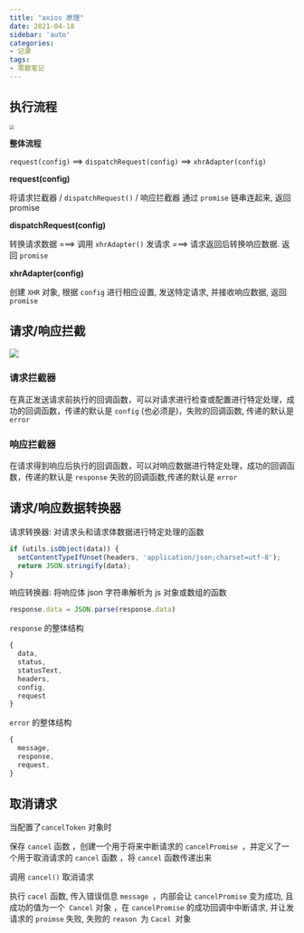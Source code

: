 ```yaml
---
title: "axios 原理"
date: 2021-04-18
sidebar: 'auto'
categories:
- 记录
tags:
- 零散笔记
---
```



## 执行流程

<img src="https://my-blog-leo.oss-cn-chengdu.aliyuncs.com/axios1.png" style="zoom:50%;" />

**整体流程**

`request(config)` ==> `dispatchRequest(config)` ==> `xhrAdapter(config)`

**request(config)**

将请求拦截器 / `dispatchRequest()` / 响应拦截器 通过 `promise` 链串连起来, 返回 promise

**dispatchRequest(config)**

转换请求数据 ===> 调用 `xhrAdapter()` 发请求 ===> 请求返回后转换响应数据. 返回 `promise`

**xhrAdapter(config)**

创建 `XHR` 对象, 根据 `config` 进行相应设置, 发送特定请求, 并接收响应数据, 返回 `promise`



## 请求/响应拦截

![](https://my-blog-leo.oss-cn-chengdu.aliyuncs.com/axios2.png)

### 请求拦截器

在真正发送请求前执行的回调函数，可以对请求进行检查或配置进行特定处理，成功的回调函数，传递的默认是 `config` (也必须是)，失败的回调函数, 传递的默认是 `error`

### 响应拦截器

在请求得到响应后执行的回调函数，可以对响应数据进行特定处理，成功的回调函数，传递的默认是 `response` 失败的回调函数,传递的默认是 `error`

## 请求/响应数据转换器

请求转换器: 对请求头和请求体数据进行特定处理的函数 

```js
if (utils.isObject(data)) { 
  setContentTypeIfUnset(headers, 'application/json;charset=utf-8'); 
  return JSON.stringify(data);
}
```

响应转换器: 将响应体 json 字符串解析为 js 对象或数组的函数

```js
response.data = JSON.parse(response.data)
```

`response` 的整体结构

```js
{
  data, 
  status, 
  statusText, 
  headers, 
  config, 
  request
}
```

`error` 的整体结构

```js
{
  message,
  response, 
  request, 
}
```

## 取消请求

当配置了`cancelToken` 对象时

保存 `cancel` 函数 ，创建一个用于将来中断请求的 `cancelPromise `，并定义了一个用于取消请求的 `cancel` 函数 ，将 `cancel` 函数传递出来 

调用 `cancel()` 取消请求 

执行 `cacel` 函数, 传入错误信息 `message `，内部会让 `cancelPromise` 变为成功, 且成功的值为一个` Cancel` 对象 ，在 `cancelPromise` 的成功回调中中断请求, 并让发请求的 `proimse` 失败, 失败的 `reason `为 `Cacel `对象



















